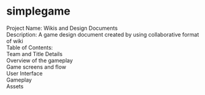# simplegame
Project Name: Wikis and Design Documents\
Description: A game design document created by using collaborative format of wiki\
Table of Contents: <br/>
  Team and Title Details\
  Overview of the gameplay\
  Game screens and flow\
  User Interface\
  Gameplay\
  Assets
